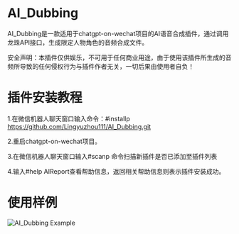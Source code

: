 # AI_Dubbing
AI_Dubbing是一款适用于chatgpt-on-wechat项目的AI语音合成插件，通过调用龙珠API接口，生成限定人物角色的音频合成文件。

安全声明：本插件仅供娱乐，不可用于任何商业用途，由于使用该插件所生成的音频所导致的任何侵权行为与插件作者无关，一切后果由使用者自负！

# 插件安装教程
1.在微信机器人聊天窗口输入命令：#installp https://github.com/Lingyuzhou111/AI_Dubbing.git

2.重启chatgpt-on-wechat项目。

3.在微信机器人聊天窗口输入#scanp 命令扫描新插件是否已添加至插件列表

4.输入#help AIReport查看帮助信息，返回相关帮助信息则表示插件安装成功。

# 使用样例
![AI_Dubbing Example](https://github.com/user-attachments/assets/af37a5db-15fb-4f95-8557-bfd026bf8c9b)
